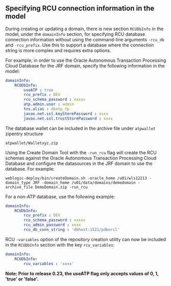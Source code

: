 ## Specifying RCU connection information in the model

During creating or updating a domain, there is new section `RCUDbInfo` in the model, under the `domainInfo` section, for specifying RCU database connection information without using the command-line arguments `-rcu_db` and `-rcu_prefix`. Use this to support a database where the connection string is more complex and requires extra options.

For example, in order to use the Oracle Autonomous Transaction Processing Cloud Database for the JRF domain, specify the following information in the model:

```yaml
domainInfo:
    RCUDbInfo:
        useATP : true
        rcu_prefix : DEV
        rcu_schema_password : xxxxx
        atp.admin.user : admin
        tns.alias : dbatp_tp
        javax.net.ssl.keyStorePassword : xxxx
        javax.net.ssl.trustStorePassword : xxxx
```           
The database wallet can be included in the archive file under `atpwallet` zipentry structure

`atpwallet/Walletxyz.zip`
        
Using the Create Domain Tool with the `-run_rcu` flag will create the RCU schemas against the Oracle Autonomous Transaction Processing Cloud Database and configure the datasources in the JRF domain to use the database.  For example:

    weblogic-deploy/bin/createDomain.sh -oracle_home /u01/wls12213 -domain_type JRF -domain_home /u01/data/domains/demodomain -archive_file DemoDomain.zip -run_rcu 

For a non-ATP database, use the following example:

```yaml
domainInfo:
    RCUDbInfo:
        rcu_prefix : DEV
        rcu_schema_password : xxxxx
        rcu_admin_password : xxxx
        rcu_db_conn_string : 'dbhost:1521/pdborcl'
```        
RCU `-variables` option of the repository creation utility can now be included in the `RCUDbInfo` section with the key `rcu_variables`:

```yaml
domainInfo:
    RCUDbInfo:
        rcu_variables : 'xxxx'
```    

**Note: Prior to release 0.23, the useATP flag only accepts values of 0, 1, 'true' or 'false'.**

